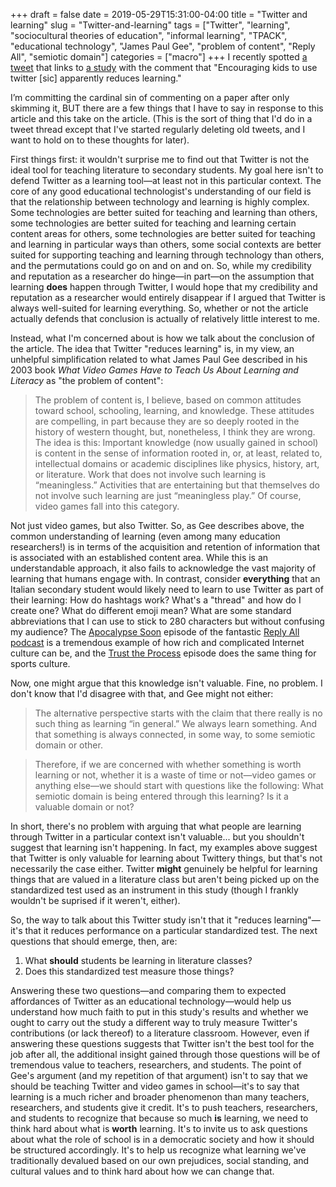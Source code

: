 +++
draft = false
date = 2019-05-29T15:31:00-04:00
title = "Twitter and learning"
slug = "Twitter-and-learning" 
tags = ["Twitter", "learning", "sociocultural theories of education", "informal learning", "TPACK", "educational technology", "James Paul Gee", "problem of content", "Reply All", "semiotic domain"]
categories = ["macro"]
+++
I recently spotted [a tweet](https://twitter.com/leecrawfurd/status/1133301842593632256) that links to [a study](https://dipartimenti.unicatt.it/economia-finanza-def081.pdf) with the comment that "Encouraging kids to use twitter [sic] apparently reduces learning." 

I’m committing the cardinal sin of commenting on a paper after only skimming it, BUT there are a few things that I have to say in response to this article and this take on the article. (This is the sort of thing that I'd do in a tweet thread except that I've started regularly deleting old tweets, and I want to hold on to these thoughts for later). 

First things first: it wouldn't surprise me to find out that Twitter is not the ideal tool for teaching literature to secondary students. My goal here isn't to defend Twitter as a learning tool—at least not in this particular context. The core of any good educational technologist's understanding of our field is that the relationship between technology and learning is highly complex. Some technologies are better suited for teaching and learning than others, some technologies are better suited for teaching and learning certain content areas for others, some technologies are better suited for teaching and learning in particular ways than others, some social contexts are better suited for supporting teaching and learning through technology than others, and the permutations could go on and on and on. So, while my credibility and reputation as a researcher do hinge—in part—on the assumption that learning **does** happen through Twitter, I would hope that my credibility and reputation as a researcher would entirely disappear if I argued that Twitter is always well-suited for learning everything. So, whether or not the article actually defends that conclusion is actually of relatively little interest to me. 

Instead, what I'm concerned about is how we talk about the conclusion of the article. The idea that Twitter "reduces learning" is, in my view, an unhelpful simplification related to what James Paul Gee described in his 2003 book *What Video Games Have to Teach Us About Learning and Literacy* as "the problem of content": 

> The problem of content is, I believe, based on common attitudes toward school, schooling, learning, and knowledge. These attitudes are compelling, in part because they are so deeply rooted in the history of western thought, but, nonetheless, I think they are wrong. The idea is this: Important knowledge (now usually gained in school) is content in the sense of information rooted in, or, at least, related to, intellectual domains or academic disciplines like physics, history, art, or literature. Work that does not involve such learning is “meaningless.” Activities that are entertaining but that themselves do not involve such learning are just “meaningless play.” Of course, video games fall into this category.

Not just video games, but also Twitter. So, as Gee describes above, the common understanding of learning (even among many education researchers!) is in terms of the acquisition and retention of information that is associated with an established content area. While this is an understandable approach, it also fails to acknowledge the vast majority of learning that humans engage with. In contrast, consider **everything** that an Italian secondary student would likely need to learn to use Twitter as part of their learning: How do hashtags work? What's a "thread" and how do I create one? What do different emoji mean? What are some standard abbreviations that I can use to stick to 280 characters but without confusing my audience? The [Apocalypse Soon](https://gimletmedia.com/shows/reply-all/xjhewe/114-apocalypse-soon) episode of the fantastic [Reply All podcast](https://gimletmedia.com/shows/reply-all) is a tremendous example of how rich and complicated Internet culture can be, and the [Trust the Process](https://gimletmedia.com/shows/reply-all/v4he8k/116-trust-the-process) episode does the same thing for sports culture. 

Now, one might argue that this knowledge isn't valuable. Fine, no problem. I don't know that I'd disagree with that, and Gee might not either: 

> The alternative perspective starts with the claim that there really is no such thing as learning “in general.” We always learn something. And that something is always connected, in some way, to some semiotic domain or other.

> Therefore, if we are concerned with whether something is worth learning or not, whether it is a waste of time or not—video games or anything else—we should start with questions like the following: What semiotic domain is being entered through this learning? Is it a valuable domain or not?

In short, there's no problem with arguing that what people are learning through Twitter in a particular context isn't valuable... but you shouldn't suggest that learning isn't happening. In fact, my examples above suggest that Twitter is only valuable for learning about Twittery things, but that's not necessarily the case either. Twitter **might** genuinely be helpful for learning things that are valued in a literature class but aren't being picked up on the standardized test used as an instrument in this study (though I frankly wouldn't be suprised if it weren't, either). 

So, the way to talk about this Twitter study isn't that it "reduces learning"—it's that it reduces performance on a particular standardized test. The next questions that should emerge, then, are: 
1. What **should** students be learning in literature classes? 
2. Does this standardized test measure those things?

Answering these two questions—and comparing them to expected affordances of Twitter as an educational technology—would help us understand how much faith to put in this study's results and whether we ought to carry out the study a different way to truly measure Twitter's contributions (or lack thereof) to a literature classroom. However, even if answering these questions suggests that Twitter isn't the best tool for the job after all, the additional insight gained through those questions will be of tremendous value to teachers, researchers, and students. The point of Gee's argument (and my repetition of that argument) isn't to say that we should be teaching Twitter and video games in school—it's to say that learning is a much richer and broader phenomenon than many teachers, researchers, and students give it credit. It's to push teachers, researchers, and students to recognize that because so much **is** learning, we need to think hard about what is **worth** learning. It's to invite us to ask questions about what the role of school is in a democratic society and how it should be structured accordingly. It's to help us recognize what learning we've traditionally devalued based on our own prejudices, social standing, and cultural values and to think hard about how we can change that.